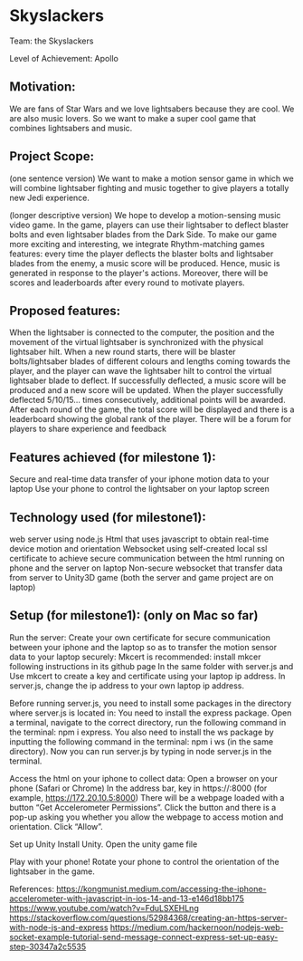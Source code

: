 # Skyslackers
Team: the Skyslackers

Level of Achievement: Apollo

## Motivation:
We are fans of Star Wars and we love lightsabers because they are cool. We are also music lovers. So we want to make a super cool game that combines lightsabers and music. 

## Project Scope:
(one sentence version) We want to make a motion sensor game in which we will combine lightsaber fighting and music together to give players a totally new Jedi experience.

(longer descriptive version) We hope to develop a motion-sensing music video game. In the game, players can use their lightsaber to deflect blaster bolts and even lightsaber blades from the Dark Side. To make our game more exciting and interesting, we integrate Rhythm-matching games features: every time the player deflects the blaster bolts and lightsaber blades from the enemy, a music score will be produced. Hence, music is generated in response to the player's actions. Moreover, there will be scores and leaderboards after every round to motivate players.

## Proposed features:
When the lightsaber is connected to the computer, the position and the movement of the virtual lightsaber is synchronized with the physical lightsaber hilt.
When a new round starts, there will be blaster bolts/lightsaber blades of different colours and lengths coming towards the player, and the player can wave the lightsaber hilt to control the virtual lightsaber blade to deflect. If successfully deflected, a music score will be produced and a new score will be updated. When the player successfully deflected 5/10/15… times consecutively, additional points will be awarded.
After each round of the game, the total score will be displayed and there is a leaderboard showing the global rank of the player.
There will be a forum for players to share experience and feedback

## Features achieved (for milestone 1):
Secure and real-time data transfer of your iphone motion data to your laptop
Use your phone to control the lightsaber on your laptop screen

## Technology used (for milestone1):
web server using node.js
Html that uses javascript to obtain real-time device motion and orientation 
Websocket using self-created local ssl certificate to achieve secure communication between the html running on phone and the server on laptop
Non-secure websocket that transfer data from server to Unity3D game (both the server and game project are on laptop)

## Setup (for milestone1): (only on Mac so far)
Run the server:
Create your own certificate for secure communication between your iphone and the laptop so as to transfer the motion sensor data to your laptop securely:
Mkcert is recommended: install mkcer following instructions in its github page
In the same folder with server.js and Use mkcert to create a key and certificate using your laptop ip address.
In server.js, change the ip address to your own laptop ip address.

Before running server.js, you need to install some packages in the directory where server.js is located in:
You need to install the express package. Open a terminal, navigate to the correct directory, run the following command in the terminal: npm i express. 
You also need to install the ws package by inputting the following command in the terminal: npm i ws (in the same directory).
Now you can run server.js by typing in node server.js in the terminal. 

Access the html on your iphone to collect data:
Open a browser on your phone (Safari or Chrome)
In the address bar, key in https://<your ip address>:8000 (for example, https://172.20.10.5:8000)
There will be a webpage loaded with a button “Get Accelerometer Permissions”. Click the button and there is a pop-up asking you whether you allow the webpage to access motion and orientation. Click “Allow”.

Set up Unity
Install Unity.
Open the unity game file

Play with your phone! Rotate your phone to control the orientation of the lightsaber in the game.


References:
https://kongmunist.medium.com/accessing-the-iphone-accelerometer-with-javascript-in-ios-14-and-13-e146d18bb175
https://www.youtube.com/watch?v=FduLSXEHLng
https://stackoverflow.com/questions/52984368/creating-an-https-server-with-node-js-and-express
https://medium.com/hackernoon/nodejs-web-socket-example-tutorial-send-message-connect-express-set-up-easy-step-30347a2c5535


